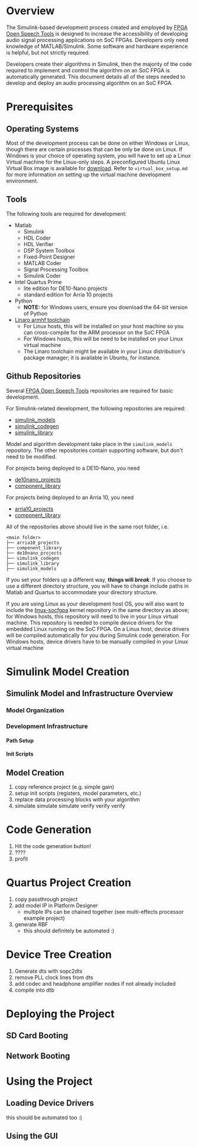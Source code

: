 # Overview
The Simulink-based development process created and employed by [FPGA Open Speech Tools](https://github.com/fpga-open-speech-tools) is designed to increase the accessibility of developing audio signal processing applications on SoC FPGAs. Developers only need knowledge of MATLAB/Simulink. Some software and hardware experience is helpful, but not strictly required. 

Developers create their algorithms in Simulink, then the majority of the code required to implement and control the algorithm on an SoC FPGA is automatically generated. This document details all of the steps needed to develop and deploy an audio processing algorithm on an SoC FPGA. 

# Prerequisites
## Operating Systems
Most of the development process can be done on either Windows or Linux, though there are certain processes that can be only be done on Linux. If Windows is your choice of operating system, you will have to set up a Linux Virtual machine for the Linux-only steps. A preconfigured Ubuntu Linux Virtual Box image is available for [download](https://www.dropbox.com/sh/jsr9qw5ecr3webo/AAAuiHvovjQSC5wr1897HN1Ea?dl=0). Refer to `virtual_box_setup.md` for more information on setting up the virtual machine development environment. 

## Tools
The following tools are required for development:
- Matlab
    - Simulink
    - HDL Coder 
    - HDL Verifier
    - DSP System Toolbox
    - Fixed-Point Designer
    - MATLAB Coder
    - Signal Processing Toolbox
    - Simulink Coder
- Intel Quartus Prime
    - lite edition for DE10-Nano projects
    - standard edition for Arria 10 projects
- Python
    - **NOTE:** for Windows users, ensure you download the 64-bit version of Python
- [Linaro armhf toolchain](https://releases.linaro.org/components/toolchain/binaries/latest-7/arm-linux-gnueabihf/)
    - For Linux hosts, this will be installed on your host machine so you can cross-compile for the ARM processor on the SoC FPGA
    - For Windows hosts, this will be need to be installed on your Linux virtual machine
    - The Linaro toolchain might be available in your Linux distribution's package manager; it is available in Ubuntu, for instance.

## Github Repositories
Several [FPGA Open Speech Tools](https://github.com/fpga-open-speech-tools) repositories are required for basic development. 

For Simulink-related development, the following repositories are required:
- [simulink_models](https://github.com/fpga-open-speech-tools/simulink_models)
- [simulink_codegen](https://github.com/fpga-open-speech-tools/simulink_codegen)
- [simulink_library](https://github.com/fpga-open-speech-tools/simulink_library)

Model and algorithm development take place in the `simulink_models` repository. The other repositories contain supporting software, but don't need to be modified.

For projects being deployed to a DE10-Nano, you need
- [de10nano_projects](https://github.com/fpga-open-speech-tools/de10nano_projects)
- [component_library](https://github.com/fpga-open-speech-tools/component_library)

For projects being deployed to an Arria 10, you need
- [arria10_projects](https://github.com/fpga-open-speech-tools/arria10_projects)
- [component_library](https://github.com/fpga-open-speech-tools/component_library)

All of the repositories above should live in the same root folder, i.e. 
```
<main folder>
├── arria10_projects
├── component_library
├── de10nano_projects
├── simulink_codegen
├── simulink_library
├── simulink_models
```
If you set your folders up a different way, **things will _break_**. If you choose to use a different directory structure, you will have to change include paths in Matlab and Quartus to accommodate your directory structure.


If you are using Linux as your development host OS, you will also want to include the [linux-socfgpa](https://github.com/fpga-open-speech-tools/linux-socfpga) kernel repository in the same directory as above; for Windows hosts, this repository will need to live in your Linux virtual machine. This repository is needed to compile device drivers for the embedded Linux running on the SoC FPGA. On a Linux host, device drivers will be compiled automatically for you during Simulink code generation. For Windows hosts, device drivers have to be manually compiled in your Linux virtual machine


# Simulink Model Creation
## Simulink Model and Infrastructure Overview
### Model Organization
### Development Infrastructure
#### Path Setup
#### Init Scripts

## Model Creation
1. copy reference project (e.g. simple gain)
2. setup init scripts (registers, model parameters, etc.)
3. replace data processing blocks with your algorithm
4. simulate simulate simulate verify verify verify

# Code Generation
1. Hit the code generation button!
2. ????
3. profit

# Quartus Project Creation
1. copy passthrough project
2. add model IP in Platform Designer
    - multiple IPs can be chained together (see multi-effects processor example project)
3. generate RBF
    - this should definitely be automated :)

# Device Tree Creation
1. Generate dts with sopc2dts
2. remove PLL clock lines from dts
3. add codec and headphone amplifier nodes if not already included
4. compile into dtb

# Deploying the Project
## SD Card Booting

## Network Booting

# Using the Project
## Loading Device Drivers
this should be automated too :)

## Using the GUI